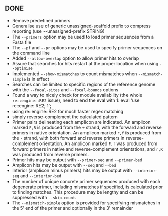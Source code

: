 DONE
----

* Remove predefined primers
* Generalise use of generic unassigned-scaffold prefix to compress reporting (use --unassigned-prefix STRING)
* The `--primers` option may be used to load primer sequences from a Fasta file
* The `--pf` and `--pr` options may be used to specify primer sequences on the command line
* Added `--allow-overlap` option to allow primer hits to overlap
* Assure that searches for hits restart at the proper location when using `--optimise`
* Implemented `--show-mismatches` to count mismatches when `--mismatch-simple` is in effect
* Searches can be limited to specific regions of the reference genome with the `--focal-sites` and `--focal-bounds` options
* Found a way to nicely check for module availability (the whole `re::engine::RE2` issue), need to end the eval with 1: eval 'use re::engine::RE2; 1';
* using re::engine::RE2 for much faster regex matching
* simply reverse-complement the calculated pattern
* Primer pairs delineating each amplicon are indicated.  An amplicon marked `F,R` is produced from the `+` strand, with the forward and reverse primers in native orientation.  An amplicon marked `r,f` is produced from the `-` strand, with both forward and reverse primers in reverse-complement orientation.  An amplicon marked `F,f` was produced from forward primers in native and reverse-complement orientations, and `r,R` was produced from reverse primers.
* Primer hits may be output with `--primer-seq` and `--primer-bed`
* Amplicon hits may be output with `--seq` and `--bed`
* Interior (amplicon minus primers) hits may be output with `--interior-seq` and `--interior-bed`
* The number of unique concrete primer sequences produced with each degenerate primer, including mismatches if specified, is calculated prior to finding matches.  This procedure may be lengthy and can be suppressed with `--skip-count`.
* The `--mismatch-simple` option is provided for specifying mismatches in the 5' end of the primer and optionally in the 3' remainder

